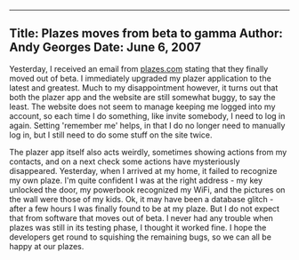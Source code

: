 -----
Title:  Plazes moves from beta to gamma
Author: Andy Georges
Date: June 6, 2007
-----







Yesterday, I received an email from [plazes.com](http://plazes.com/)
stating that they finally moved out of beta. I immediately upgraded my
plazer application to the latest and greatest. Much to my disappointment
however, it turns out that both the plazer app and the website are still
somewhat buggy, to say the least. The website does not seem to manage
keeping me logged into my account, so each time I do something, like
invite somebody, I need to log in again. Setting 'remember me' helps, in
that I do no longer need to manually log in, but I still need to do some
stuff on the site twice.


The plazer app itself also acts weirdly, sometimes showing actions from
my contacts, and on a next check some actions have mysteriously
disappeared. Yesterday, when I arrived at my home, it failed to
recognize my own plaze. I'm quite confident I was at the right address -
my key unlocked the door, my powerbook recognized my WiFi, and the
pictures on the wall were those of my kids. Ok, it may have been a
database glitch - after a few hours I was finally found to be at my
plaze. But I do not expect that from software that moves out of beta. I
never had any trouble when plazes was still in its testing phase, I
thought it worked fine. I hope the developers get round to squishing the
remaining bugs, so we can all be happy at our plazes.




